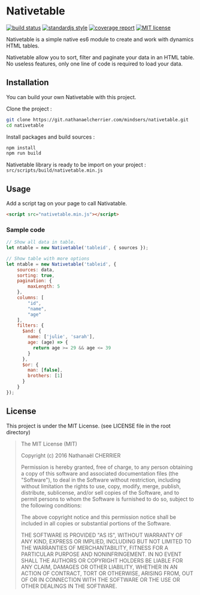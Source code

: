# Nativetable

[![build status][badge_build_status_image]][badge_build_status_link]
[![standardjs style][badge_js_code_style_image]][badge_js_code_style_link]
[![coverage report][badge_coverage_report_image]][badge_coverage_report_link]
[![MIT license][badge_license_image]][badge_license_link]

Nativetable is a simple native es6 module to create and work with dynamics HTML tables.

Nativetable allow you to sort, filter and paginate your data in an HTML table. No useless features, only one line of code is required to load your data.

## Installation

You can build your own Nativetable with this project.

Clone the project :
```bash
git clone https://git.nathanaelcherrier.com/mindsers/nativetable.git
cd nativetable
```

Install packages and build sources :
```bash
npm install
npm run build
```

Nativetable library is ready to be import on your project : `src/scripts/build/nativetable.min.js`

## Usage

Add a script tag on your page to call Nativatable.
```html
<script src="nativetable.min.js"></script>
```

### Sample code

```js
// Show all data in table.
let ntable = new Nativetable('tableid', { sources });
```

```js
// Show table with more options
let ntable = new Nativetable('tableid', {
    sources: data,
    sorting: true,
    pagination: {
        maxLength: 5
    },
    columns: [
        "id",
        "name",
        "age"
    ],
    filters: {
      $and: {
        name: ['julie', 'sarah'],
        age: (age) => {
          return age >= 29 && age <= 39
        }
      },
      $or: {
        man: [false],
        brothers: [1]
      }
    }
});
```

## License

This project is under the MIT License. (see LICENSE file in the root directory)

> The MIT License (MIT)
>
> Copyright (c) 2016 Nathanaël CHERRIER
>
> Permission is hereby granted, free of charge, to any person obtaining a copy
> of this software and associated documentation files (the "Software"), to deal
> in the Software without restriction, including without limitation the rights
> to use, copy, modify, merge, publish, distribute, sublicense, and/or sell
> copies of the Software, and to permit persons to whom the Software is
> furnished to do so, subject to the following conditions:
>
> The above copyright notice and this permission notice shall be included in all
> copies or substantial portions of the Software.
>
> THE SOFTWARE IS PROVIDED "AS IS", WITHOUT WARRANTY OF ANY KIND, EXPRESS OR
> IMPLIED, INCLUDING BUT NOT LIMITED TO THE WARRANTIES OF MERCHANTABILITY,
> FITNESS FOR A PARTICULAR PURPOSE AND NONINFRINGEMENT. IN NO EVENT SHALL THE
> AUTHORS OR COPYRIGHT HOLDERS BE LIABLE FOR ANY CLAIM, DAMAGES OR OTHER
> LIABILITY, WHETHER IN AN ACTION OF CONTRACT, TORT OR OTHERWISE, ARISING FROM,
> OUT OF OR IN CONNECTION WITH THE SOFTWARE OR THE USE OR OTHER DEALINGS IN THE
> SOFTWARE.

[wiki]: https://git.nathanaelcherrier.com/mindsers/nativetable/wikis/home
[project]: https://git.nathanaelcherrier.com/mindsers/nativetable

[badge_build_status_image]: https://git.nathanaelcherrier.com/mindsers/nativetable/badges/master/build.svg
[badge_license_image]: https://img.shields.io/badge/license-MIT-blue.svg
[badge_build_status_link]: https://git.nathanaelcherrier.com/mindsers/nativetable/commits/master
[badge_js_code_style_image]: https://img.shields.io/badge/code%20style-standard-yellow.svg
[badge_js_code_style_link]: http://standardjs.com
[badge_license_link]: https://github.com/Mindsers/nativetable/blob/master/LICENSE
[badge_coverage_report_image]: https://git.nathanaelcherrier.com/mindsers/nativetable/badges/master/coverage.svg
[badge_coverage_report_link]: https://git.nathanaelcherrier.com/mindsers/nativetable/commits/master
